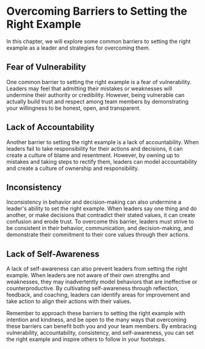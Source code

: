 Overcoming Barriers to Setting the Right Example
======================================================================================

In this chapter, we will explore some common barriers to setting the right example as a leader and strategies for overcoming them.

Fear of Vulnerability
---------------------

One common barrier to setting the right example is a fear of vulnerability. Leaders may feel that admitting their mistakes or weaknesses will undermine their authority or credibility. However, being vulnerable can actually build trust and respect among team members by demonstrating your willingness to be honest, open, and transparent.

Lack of Accountability
----------------------

Another barrier to setting the right example is a lack of accountability. When leaders fail to take responsibility for their actions and decisions, it can create a culture of blame and resentment. However, by owning up to mistakes and taking steps to rectify them, leaders can model accountability and create a culture of ownership and responsibility.

Inconsistency
-------------

Inconsistency in behavior and decision-making can also undermine a leader's ability to set the right example. When leaders say one thing and do another, or make decisions that contradict their stated values, it can create confusion and erode trust. To overcome this barrier, leaders must strive to be consistent in their behavior, communication, and decision-making, and demonstrate their commitment to their core values through their actions.

Lack of Self-Awareness
----------------------

A lack of self-awareness can also prevent leaders from setting the right example. When leaders are not aware of their own strengths and weaknesses, they may inadvertently model behaviors that are ineffective or counterproductive. By cultivating self-awareness through reflection, feedback, and coaching, leaders can identify areas for improvement and take action to align their actions with their values.

Remember to approach these barriers to setting the right example with intention and kindness, and be open to the many ways that overcoming these barriers can benefit both you and your team members. By embracing vulnerability, accountability, consistency, and self-awareness, you can set the right example and inspire others to follow in your footsteps.

